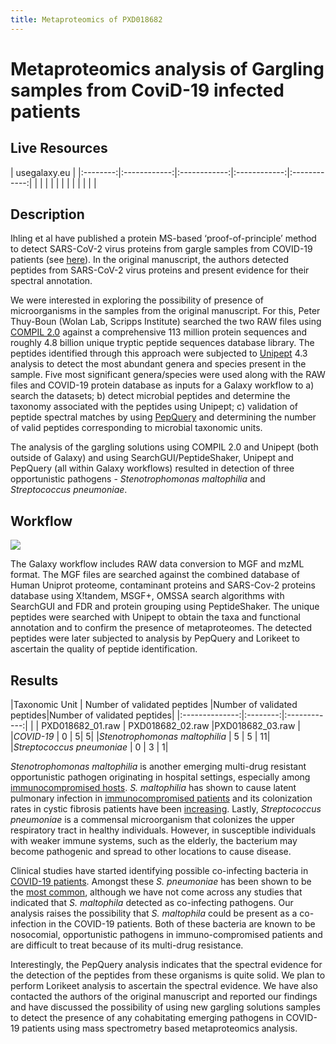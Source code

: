 ```yaml
---
title: Metaproteomics of PXD018682
---
```


# Metaproteomics analysis of Gargling samples from CoviD-19 infected patients

## Live Resources

| usegalaxy.eu |
|:--------:|:------------:|:------------:|:------------:|:------------:|
| <FlatShield label="data library" message="view" href="https://usegalaxy.eu/library/list#folders/F61b36ed9cec77ec5" alt="Raw data from data library" /> |
| <FlatShield label="Input data for RAW 02" message="view" href="https://usegalaxy.eu/u/pratikjagtap/h/input-for-pxd01868202" alt="Raw data plus auxillary data" /> |
| <FlatShield label="Input data for RAW 03" message="view" href="https://usegalaxy.eu/u/pratikjagtap/h/input-for-pxd01868203" alt="Raw data plus auxillary data" /> |
| <FlatShield label="Result history RAW 02" message="view" href="https://usegalaxy.eu/u/pratikjagtap/h/output-for-pxd01868202-july-4-2020" alt="Galaxy history" /> |
| <FlatShield label="Result history RAW 03" message="view" href="https://usegalaxy.eu/u/pratikjagtap/h/output-for-pxd01868203-july-4th-2020" alt="Galaxy history" /> |
| <FlatShield label="workflow" message="run" href="https://usegalaxy.eu/u/pratikjagtap/w/workflow-constructed-from-history-workflow" alt="Galaxy workflow" /> |


## Description

Ihling et al have published a protein MS-based ‘proof-of-principle’ method to detect SARS-CoV-2 virus proteins from gargle samples from COVID-19 patients
(see [here](../PXD018682/)).
In the original manuscript, the authors detected peptides from SARS-CoV-2 virus proteins and present evidence for their spectral annotation. 

We were interested in exploring the possibility of presence of microorganisms in the samples from the original manuscript.
For this, Peter Thuy-Boun (Wolan Lab, Scripps Institute) searched the two RAW files using [COMPIL 2.0](https://pubs.acs.org/doi/10.1021/acs.jproteome.8b00722)
against a comprehensive 113 million protein sequences and roughly 4.8 billion unique tryptic peptide sequences database library.
The peptides identified through this approach were subjected to [Unipept](doi:10.1021/acs.jproteome.8b00716) 4.3 analysis to detect
the most abundant genera and species present in the sample. Five most significant genera/species were used along with the RAW files and
COVID-19 protein database as inputs for a Galaxy workflow to a) search the datasets; b) detect microbial peptides and determine the taxonomy associated
with the peptides using Unipept; c) validation of peptide spectral matches by using [PepQuery](https://genome.cshlp.org/content/29/3/485.full) and
determining the number of valid peptides corresponding to microbial taxonomic units.

The analysis of the gargling solutions using COMPIL 2.0 and Unipept (both outside of Galaxy) and using SearchGUI/PeptideShaker, Unipept and PepQuery (all within Galaxy workflows)
resulted in detection of three opportunistic pathogens - *Stenotrophomonas maltophilia* and *Streptococcus pneumoniae*. 


## Workflow

![](./img/wf.png)

The Galaxy workflow includes RAW data conversion to MGF and mzML format. The MGF files are searched against the combined database of Human Uniprot proteome, contaminant proteins and SARS-Cov-2 proteins database using X!tandem, MSGF+, OMSSA search algorithms with SearchGUI and FDR and protein grouping using PeptideShaker. The unique peptides were searched with Unipept to obtain the taxa and functional annotation and to confirm the presence of metaproteomes. The detected peptides were later subjected to analysis by PepQuery and Lorikeet to ascertain the quality of peptide identification.



## Results


|Taxonomic Unit  |  Number of validated peptides  |Number of validated peptides|Number of validated peptides|
|:--------------:|:--------:|:------------:|
|                | PXD018682_01.raw | PXD018682_02.raw |PXD018682_03.raw |
|*COVID-19* |   0        |          5|          5|
|*Stenotrophomonas maltophilia* |   5        |       5    |         11|
|*Streptococcus pneumoniae*     |   0        |  3         |          1|


*Stenotrophomonas maltophilia* is another emerging multi-drug resistant opportunistic pathogen originating in hospital settings, especially
among [immunocompromised hosts](https://www.ncbi.nlm.nih.gov/pmc/articles/PMC4557615/). *S. maltophilia* has shown to cause latent pulmonary
infection in [immunocompromised patients](https://pubmed.ncbi.nlm.nih.gov/16735148/) and its colonization rates in cystic fibrosis patients
have been [increasing](https://www.ncbi.nlm.nih.gov/pmc/articles/PMC1865680/).
Lastly, *Streptococcus pneumoniae* is a commensal microorganism that colonizes the upper respiratory tract in healthy individuals.
However, in susceptible individuals with weaker immune systems, such as the elderly, the bacterium may become pathogenic and spread to other locations to cause disease.

Clinical studies have started identifying possible co-infecting bacteria in [COVID-19 patients](https://pubmed.ncbi.nlm.nih.gov/32408156/).
Amongst these *S. pneumoniae* has been shown to be the [most common](https://www.ncbi.nlm.nih.gov/pmc/articles/PMC7245213/),
although we have not come across any studies that indicated that *S. maltophila* detected as co-infecting pathogens.
Our analysis raises the possibility that *S. maltophila* could be present as a co-infection in the COVID-19 patients.
Both of these bacteria are known to be nosocomial, opportunistic pathogens in immuno-compromised patients and are difficult to treat because of its multi-drug resistance.

Interestingly, the PepQuery analysis indicates that the spectral evidence for the detection of the peptides from these organisms is quite solid.
We plan to perform Lorikeet analysis to ascertain the spectral evidence. We have also contacted the authors of the original manuscript and
reported our findings and have discussed the possibility of using new gargling solutions samples to detect the presence of any cohabitating
emerging pathogens in COVID-19 patients using mass spectrometry based metaproteomics analysis.


